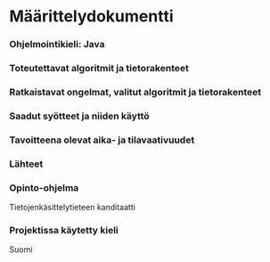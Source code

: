 # Määrittelydokumentti  
### Ohjelmointikieli: Java 
### Toteutettavat algoritmit ja tietorakenteet  

### Ratkaistavat ongelmat, valitut algoritmit ja tietorakenteet  
### Saadut syötteet ja niiden käyttö   
### Tavoitteena olevat aika- ja tilavaativuudet   
### Lähteet   
### Opinto-ohjelma   
Tietojenkäsittelytieteen kanditaatti  
### Projektissa käytetty kieli  
Suomi